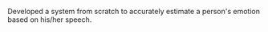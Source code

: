Developed a system from scratch to accurately estimate a person's emotion based on his/her speech. 
